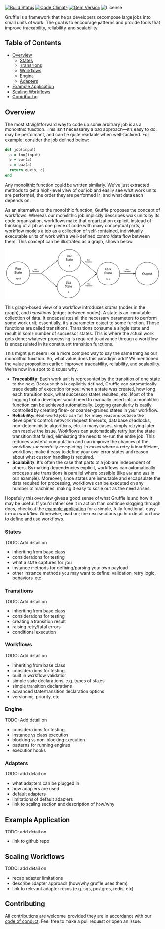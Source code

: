 [![Build Status](https://api.travis-ci.org/philipce/gruffle.svg?branch=master)](http://travis-ci.org/philipce/gruffle.svg)
[![Code Climate](https://codeclimate.com/github/philipce/gruffle.svg)](https://codeclimate.com/github/philipce/gruffle.svg)
[![Gem Version](https://badge.fury.io/rb/gruffle.svg)](https://badge.fury.io/rb/gruffle)
![License](https://img.shields.io/github/license/philipce/gruffle)

Gruffle is a framework that helps developers decompose large jobs into small units of work. The goal is to encourage patterns and provide tools that improve traceability, reliability, and scalability.

## Table of Contents

- [Overview](#overview)
    - [States](#states)
    - [Transitions](#transitions)
    - [Workflows](#workflows)
    - [Engine](#engine)
    - [Adapters](#adapters)
- [Example Application](#example-application)    
- [Scaling Workflows](#scaling-workflows)
- [Contributing](#contributing)

## Overview

The most straightforward way to code up some arbitrary job is as a monolithic function. This isn't necessarily a bad approach—it's easy to do, may be performant, and can be quite readable when well-factored. For example, consider the job defined below:

```ruby
def job(input)
  a = foo(input)
  b = bar(a)
  c = baz(a)
  return qux(b, c)
end
```

Any monolithic function could be written similarly. We've just extracted methods to get a high-level view of our job and easily see what work units are performed, the order they are performed in, and what data each depends on.

As an alternative to the monolithic function, Gruffle proposes the concept of workflows. Whereas our monolithic job implicitly describes work units by its code organization, workflows make that organization explicit. Instead of thinking of a job as one piece of code with many conceptual parts, a workflow models a job as a collection of self-contained, individually executable units of work with a well-defined control/data flow between them. This concept can be illustrated as a graph, shown below:

![workflow](docs/workflow.jpg)  

This graph-based view of a workflow introduces _states_ (nodes in the graph), and _transitions_ (edges between nodes). A state is an immutable collection of data. It encapsulates all the necessary parameters to perform some work unit; essentially, it's a parameter object to some function. Those functions are called transitions. Transitions consume a single state and result in some number of successor states. This is where the actual work gets done; whatever processing is required to advance through a workflow is encapsulated in its constituent transition functions.

This might just seem like a more complex way to say the same thing as our monolithic function. So, what value does this paradigm add? We mentioned the value proposition earlier: improved traceability, reliability, and scalability. We're now in a spot to discuss why.
- **Traceability**: Each work unit is represented by the transition of one state to the next. Because this is explicitly defined, Gruffle can automatically trace details of execution for you: when a state was created, how long each transition took, what successor states resulted, etc. Most of the logging that a developer would need to manually insert into a monolithic function can be achieved automatically. Logging granularity is easily controlled by creating finer- or coarser-grained states in your workflow.
- **Reliability**: Real-world jobs can fail for many reasons outside the developer's control: network request timeouts, database deadlocks, non-deterministic algorithms, etc. In many cases, simply retrying later can resolve the issue. Workflows can automatically retry just the state transition that failed, eliminating the need to re-run the entire job. This reduces wasteful computation and can improve the chances of the workflow successfully completing. In cases where a retry is insufficient, workflows make it easy to define your own error states and reason about what custom handling is required.
- **Scalability**: It's often the case that parts of a job are independent of others. By making dependencies explicit, workflows can automatically process state transitions in parallel where possible (like `Bar` and `Baz` in our example). Moreover, since states are immutable and encapsulate the data required for processing, workflows can be executed on any number of machines, making it easy to scale out as the need arises.

Hopefully this overview gives a good sense of what Gruffle is and how it may be useful. If you'd rather see it in action than continue slogging through docs, checkout the [example application](#example-application) for a simple, fully functional, easy-to-run workflow. Otherwise, read on; the next sections go into detail on how to define and use workflows. 

### States

TODO: Add detail on
- inheriting from base class
- considerations for testing
- what a state captures for you
- instance methods for defining/parsing your own payload
- other instance methods you may want to define: validation, retry logic, behaviors, etc

### Transitions

TODO: Add detail on
- inheriting from base class
- considerations for testing
- creating a transition result
- raising retry/fatal errors
- conditional execution

### Workflows

TODO: Add detail on
- inheriting from base class
- considerations for testing
- built in workflow validation
- simple state declarations, e.g. types of states
- simple transition declarations
- advanced state/transition declaration options
- versioning, priority, etc

### Engine

TODO: Add detail on
- considerations for testing
- instance vs class execution
- blocking vs non-blocking execution
- patterns for running engines
- execution hooks

### Adapters

TODO: add detail on
- what adapters can be plugged in
- how adapters are used
- default adapters
- limitations of default adapters
- link to scaling section and description of how/why

## Example Application

TODO: add detail on
- link to github repo

## Scaling Workflows

TODO: add detail on
- recap adapter limitations
- describe adapter approach (how/why gruffle uses them)
- link to relevant adapter repos (e.g. sqs, postgres, redis, etc)

## Contributing

All contributions are welcome, provided they are in accordance with our [code of conduct](CODE_OF_CONDUCT.md). Feel free to make a pull request or open an issue.
